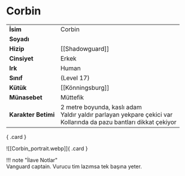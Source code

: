 # Corbin   
  
<div class="grid" markdown>  
  
|  |  |  
|---|---|  
| **İsim** | Corbin |  
| **Soyadı** |  |  
| **Hizip** | [[Shadowguard]] |  
| **Cinsiyet** | Erkek |  
| **Irk** | Human |  
| **Sınıf** | (Level 17) |  
| **Kütük** | [[Könningsburg]] |  
| **Münasebet** | Müttefik |  
| **Karakter Betimi** | 2 metre boyunda, kaslı adam<br>Yaldır yaldır parlayan yekpare çekici var<br>Kollarında da pazu bantları dikkat çekiyor |  
{ .card }  
  
![[Corbin_portrait.webp]]{ .card }  
</div>  
  
!!! note "İlave Notlar"  
	Vanguard captain. Vurucu tim lazımsa tek başına yeter.  
